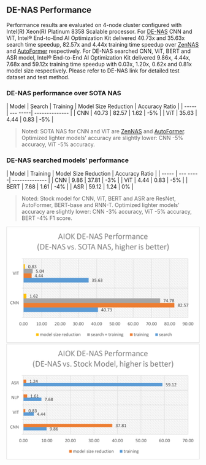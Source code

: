 ## DE-NAS Performance

Performance results are evaluated on 4-node cluster configured with Intel(R) Xeon(R) Platinum 8358 Scalable processor.
For [DE-NAS](e2eAIOK/DeNas/README.md) CNN and ViT, Intel® End-to-End AI Optimization Kit delivered 40.73x and 35.63x search time speedup, 82.57x and 4.44x training time speedup over [ZenNAS](https://github.com/idstcv/ZenNAS) and [AutoFormer](https://github.com/microsoft/Cream/tree/main/AutoFormer) respectively. For DE-NAS searched CNN, ViT, BERT and ASR model, Intel® End-to-End AI Optimization Kit delivered 9.86x, 4.44x, 7.68x and 59.12x training time speedup with 0.03x, 1.20x, 0.62x and 0.81x model size respectively. Please refer to DE-NAS link for detailed test dataset and test method.

### DE-NAS performance over SOTA NAS
| Model | Search | Training | Model Size Reduction | Accuracy Ratio |
| ----- | --- -----| -------------- |
| CNN | 40.73 | 82.57 | 1.62 | -5% |
| ViT | 35.63 | 4.44 | 0.83 | -5% |

> Noted: SOTA NAS for CNN and ViT are [ZenNAS](https://github.com/idstcv/ZenNAS) and [AutoFormer](https://github.com/microsoft/Cream/tree/main/AutoFormer). Optimized lighter models' accuracy are slightly lower: CNN -5% accuracy, ViT -5% accuracy.

### DE-NAS searched models' performance
| Model | Training | Model Size Reduction | Accuracy Ratio |
| ----- | --- -----| -------------- |
| CNN | 9.86 | 37.81 | -3% |
| ViT | 4.44 | 0.83 | -5% |
| BERT | 7.68 | 1.61 | -4% |
| ASR | 59.12 | 1.24 | 0% |

> Noted: Stock model for CNN, ViT, BERT and ASR are ResNet, AutoFormer, BERT-base and RNN-T. Optimized lighter models' accuracy are slightly lower: CNN -3% accuracy, ViT -5% accuracy, BERT -4% F1 score.

![Performance](./e2eaiok_v10_performance_nas.png "Intel® End-to-End AI Optimization Kit Performance")
![Performance](./e2eaiok_v10_performance_stock.png "Intel® End-to-End AI Optimization Kit Performance")
